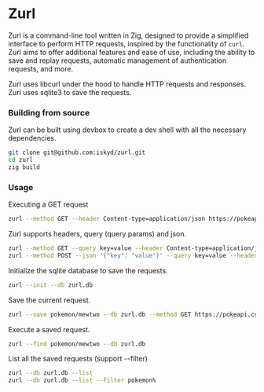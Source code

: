 # Zurl #

Zurl is a command-line tool written in Zig, designed to provide a simplified interface to perform HTTP requests, inspired by the functionality of `curl`. Zurl aims to offer additional features and ease of use, including the ability to save and replay requests, automatic management of authentication requests, and more.

Zurl uses libcurl under the hood to handle HTTP requests and responses.
Zurl uses sqlite3 to save the requests.


### Building from source

Zurl can be built using devbox to create a dev shell with all the necessary dependencies.

``` bash
git clone git@github.com:iskyd/zurl.git
cd zurl
zig build
```

### Usage

Executing a GET request
``` bash
zurl --method GET --header Content-type=application/json https://pokeapi.co/api/v2/pokemon/mewtwo | jq .stats
```

Zurl supports headers, query (query params) and json.
``` bash
zurl --method GET --query key=value --header Content-type=application/json https://pokeapi.co/api/v2/pokemon/mewtwo | jq .stats
zurl --method POST --json '{"key": "value"}' --query key=value --header Content-type=application/json https://api.example.com
```

Initialize the sqlite database to save the requests.
``` bash
zurl --init --db zurl.db
```

Save the current request.
``` bash
zurl --save pokemon/mewtwo --db zurl.db --method GET https://pokeapi.co/api/v2/pokemon/mewtwo
```

Execute a saved request.
``` bash
zurl --find pokemon/mewtwo --db zurl.db
```

List all the saved requests (support --filter)
``` bash
zurl --db zurl.db --list
zurl --db zurl.db --list --filter pokemon%
```

